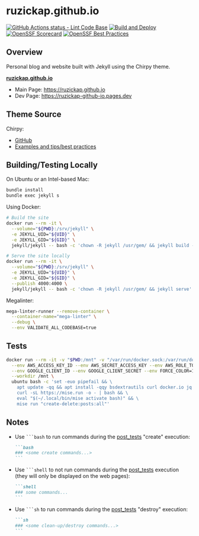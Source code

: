 # ruzickap.github.io

[![GitHub Actions status - Lint Code Base](https://github.com/ruzickap/ruzickap.github.io/actions/workflows/mega-linter.yml/badge.svg)](https://github.com/ruzickap/ruzickap.github.io/actions/workflows/mega-linter.yml)
[![Build and Deploy](https://github.com/ruzickap/ruzickap.github.io/actions/workflows/gh-pages-build.yml/badge.svg?branch=main)](https://github.com/ruzickap/ruzickap.github.io/actions/workflows/gh-pages-build.yml)
[![OpenSSF Scorecard](https://api.scorecard.dev/projects/github.com/ruzickap/ruzickap.github.io/badge)](https://scorecard.dev/viewer/?uri=github.com/ruzickap/ruzickap.github.io)
[![OpenSSF Best Practices](https://www.bestpractices.dev/projects/9800/badge)](https://www.bestpractices.dev/projects/9800)

## Overview

Personal blog and website built with Jekyll using the Chirpy theme.

[**ruzickap.github.io**](https://ruzickap.github.io/)

- Main Page: <https://ruzickap.github.io>
- Dev Page: <https://ruzickap-github-io.pages.dev>

## Theme Source

Chirpy:

- [GitHub](https://github.com/cotes2020/jekyll-theme-chirpy)
- [Examples and tips/best practices](https://chirpy.cotes.page/)

## Building/Testing Locally

On Ubuntu or an Intel-based Mac:

```bash
bundle install
bundle exec jekyll s
```

Using Docker:

```bash
# Build the site
docker run --rm -it \
  --volume="${PWD}:/srv/jekyll" \
  -e JEKYLL_UID="${UID}" \
  -e JEKYLL_GID="${GID}" \
  jekyll/jekyll -- bash -c 'chown -R jekyll /usr/gem/ && jekyll build --destination "public"'

# Serve the site locally
docker run --rm -it \
  --volume="${PWD}:/srv/jekyll" \
  -e JEKYLL_UID="${UID}" \
  -e JEKYLL_GID="${GID}" \
  --publish 4000:4000 \
  jekyll/jekyll -- bash -c 'chown -R jekyll /usr/gem/ && jekyll serve'
```

Megalinter:

```bash
mega-linter-runner --remove-container \
  --container-name="mega-linter" \
  --debug \
  --env VALIDATE_ALL_CODEBASE=true
```

## Tests

```bash
docker run --rm -it -v "$PWD:/mnt" -v "/var/run/docker.sock:/var/run/docker.sock" \
  --env AWS_ACCESS_KEY_ID --env AWS_SECRET_ACCESS_KEY --env AWS_ROLE_TO_ASSUME \
  --env GOOGLE_CLIENT_ID --env GOOGLE_CLIENT_SECRET --env FORCE_COLOR=1 --env USER \
  --workdir /mnt \
  ubuntu bash -c 'set -euo pipefail && \
    apt update -qq && apt install -qqy bsdextrautils curl docker.io jq unzip wget && \
    curl -sL https://mise.run -o - | bash && \
    eval "$(~/.local/bin/mise activate bash)" && \
    mise run "create-delete:posts:all"'
```

## Notes

- Use ` ```bash ` to run commands during the [post_tests](./.github/workflows/post_tests.yml) "create" execution:

  ````md
  ```bash
  ### <some create commands...>
  ```
  ````

- Use ` ```shell ` to not run commands during the [post_tests](./.github/workflows/post_tests.yml) execution (they will only be displayed on the web pages):

  ````md
  ```shell
  ### some commands...
  ```
  ````

- Use ` ```sh ` to run commands during the [post_tests](./.github/workflows/post_tests.yml) "destroy" execution:

  ````md
  ```sh
  ### <some clean-up/destroy commands...>
  ```
  ````
